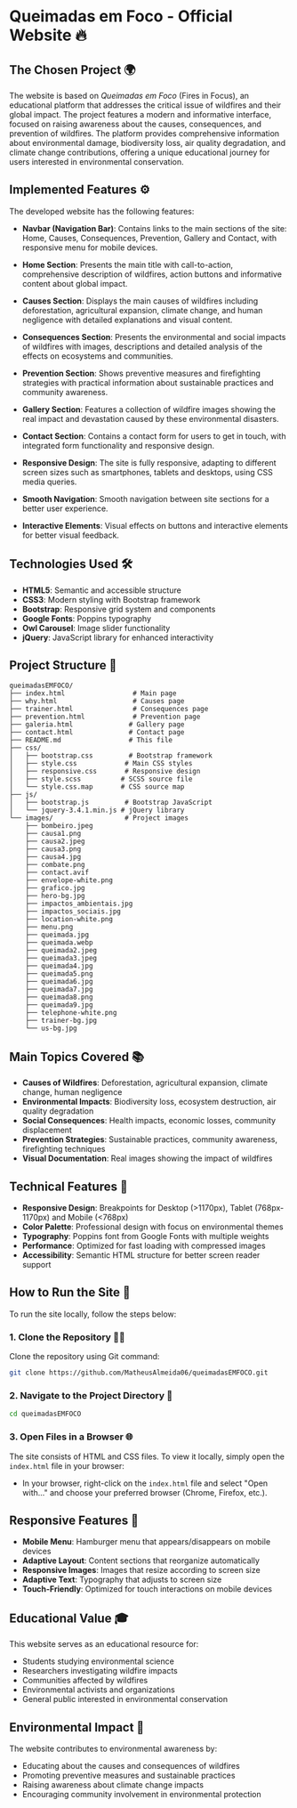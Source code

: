 # Queimadas em Foco - Official Website 🔥

## The Chosen Project 🌍

The website is based on *Queimadas em Foco* (Fires in Focus), an educational platform that addresses the critical issue of wildfires and their global impact. The project features a modern and informative interface, focused on raising awareness about the causes, consequences, and prevention of wildfires. The platform provides comprehensive information about environmental damage, biodiversity loss, air quality degradation, and climate change contributions, offering a unique educational journey for users interested in environmental conservation.

## Implemented Features ⚙️

The developed website has the following features:

- **Navbar (Navigation Bar)**: Contains links to the main sections of the site: Home, Causes, Consequences, Prevention, Gallery and Contact, with responsive menu for mobile devices.
  
- **Home Section**: Presents the main title with call-to-action, comprehensive description of wildfires, action buttons and informative content about global impact.

- **Causes Section**: Displays the main causes of wildfires including deforestation, agricultural expansion, climate change, and human negligence with detailed explanations and visual content.

- **Consequences Section**: Presents the environmental and social impacts of wildfires with images, descriptions and detailed analysis of the effects on ecosystems and communities.

- **Prevention Section**: Shows preventive measures and firefighting strategies with practical information about sustainable practices and community awareness.

- **Gallery Section**: Features a collection of wildfire images showing the real impact and devastation caused by these environmental disasters.

- **Contact Section**: Contains a contact form for users to get in touch, with integrated form functionality and responsive design.

- **Responsive Design**: The site is fully responsive, adapting to different screen sizes such as smartphones, tablets and desktops, using CSS media queries.

- **Smooth Navigation**: Smooth navigation between site sections for a better user experience.

- **Interactive Elements**: Visual effects on buttons and interactive elements for better visual feedback.

## Technologies Used 🛠️

- **HTML5**: Semantic and accessible structure
- **CSS3**: Modern styling with Bootstrap framework
- **Bootstrap**: Responsive grid system and components
- **Google Fonts**: Poppins typography
- **Owl Carousel**: Image slider functionality
- **jQuery**: JavaScript library for enhanced interactivity

## Project Structure 📁

```
queimadasEMFOCO/
├── index.html                 # Main page
├── why.html                   # Causes page
├── trainer.html               # Consequences page
├── prevention.html            # Prevention page
├── galeria.html              # Gallery page
├── contact.html              # Contact page
├── README.md                 # This file
├── css/
│   ├── bootstrap.css         # Bootstrap framework
│   ├── style.css            # Main CSS styles
│   ├── responsive.css       # Responsive design
│   ├── style.scss          # SCSS source file
│   └── style.css.map       # CSS source map
├── js/
│   ├── bootstrap.js         # Bootstrap JavaScript
│   └── jquery-3.4.1.min.js # jQuery library
└── images/                  # Project images
    ├── bombeiro.jpeg
    ├── causa1.png
    ├── causa2.jpeg
    ├── causa3.png
    ├── causa4.jpg
    ├── combate.png
    ├── contact.avif
    ├── envelope-white.png
    ├── grafico.jpg
    ├── hero-bg.jpg
    ├── impactos_ambientais.jpg
    ├── impactos_sociais.jpg
    ├── location-white.png
    ├── menu.png
    ├── queimada.jpg
    ├── queimada.webp
    ├── queimada2.jpeg
    ├── queimada3.jpeg
    ├── queimada4.jpg
    ├── queimada5.png
    ├── queimada6.jpg
    ├── queimada7.jpg
    ├── queimada8.png
    ├── queimada9.jpg
    ├── telephone-white.png
    ├── trainer-bg.jpg
    └── us-bg.jpg
```

## Main Topics Covered 📚

- **Causes of Wildfires**: Deforestation, agricultural expansion, climate change, human negligence
- **Environmental Impacts**: Biodiversity loss, ecosystem destruction, air quality degradation
- **Social Consequences**: Health impacts, economic losses, community displacement
- **Prevention Strategies**: Sustainable practices, community awareness, firefighting techniques
- **Visual Documentation**: Real images showing the impact of wildfires

## Technical Features 🔧

- **Responsive Design**: Breakpoints for Desktop (>1170px), Tablet (768px-1170px) and Mobile (<768px)
- **Color Palette**: Professional design with focus on environmental themes
- **Typography**: Poppins font from Google Fonts with multiple weights
- **Performance**: Optimized for fast loading with compressed images
- **Accessibility**: Semantic HTML structure for better screen reader support

## How to Run the Site 🚀

To run the site locally, follow the steps below:

### 1. Clone the Repository 🧑‍💻

Clone the repository using Git command:

```bash
git clone https://github.com/MatheusAlmeida06/queimadasEMFOCO.git
```

### 2. Navigate to the Project Directory 📂

```bash
cd queimadasEMFOCO
```

### 3. Open Files in a Browser 🌐

The site consists of HTML and CSS files. To view it locally, simply open the `index.html` file in your browser:

- In your browser, right-click on the `index.html` file and select "Open with..." and choose your preferred browser (Chrome, Firefox, etc.).

## Responsive Features 📱

- **Mobile Menu**: Hamburger menu that appears/disappears on mobile devices
- **Adaptive Layout**: Content sections that reorganize automatically
- **Responsive Images**: Images that resize according to screen size
- **Adaptive Text**: Typography that adjusts to screen size
- **Touch-Friendly**: Optimized for touch interactions on mobile devices

## Educational Value 🎓

This website serves as an educational resource for:
- Students studying environmental science
- Researchers investigating wildfire impacts
- Communities affected by wildfires
- Environmental activists and organizations
- General public interested in environmental conservation

## Environmental Impact 🌱

The website contributes to environmental awareness by:
- Educating about the causes and consequences of wildfires
- Promoting preventive measures and sustainable practices
- Raising awareness about climate change impacts
- Encouraging community involvement in environmental protection
